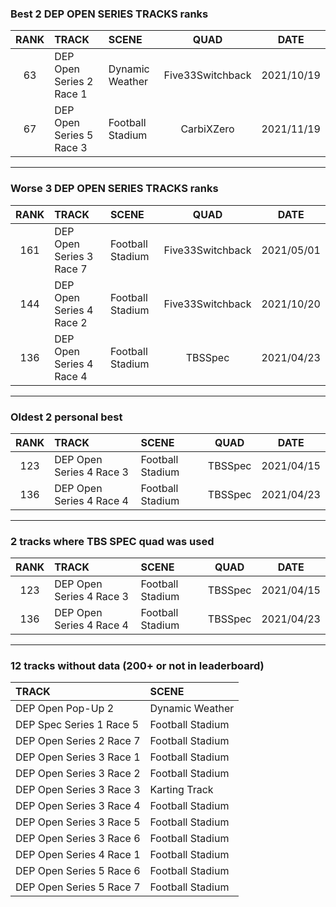### Best 2 DEP OPEN SERIES TRACKS ranks
|RANK|TRACK|SCENE|QUAD|DATE|
|:---:|:---|:---|:---:|:---:|
|63|DEP Open Series 2 Race 1|Dynamic Weather|Five33Switchback|2021/10/19|
|67|DEP Open Series 5 Race 3|Football Stadium|CarbiXZero|2021/11/19|
---
### Worse 3 DEP OPEN SERIES TRACKS ranks
|RANK|TRACK|SCENE|QUAD|DATE|
|:---:|:---|:---|:---:|:---:|
|161|DEP Open Series 3 Race 7|Football Stadium|Five33Switchback|2021/05/01|
|144|DEP Open Series 4 Race 2|Football Stadium|Five33Switchback|2021/10/20|
|136|DEP Open Series 4 Race 4|Football Stadium|TBSSpec|2021/04/23|
---
### Oldest 2 personal best
|RANK|TRACK|SCENE|QUAD|DATE|
|:---:|:---|:---|:---:|:---:|
|123|DEP Open Series 4 Race 3|Football Stadium|TBSSpec|2021/04/15|
|136|DEP Open Series 4 Race 4|Football Stadium|TBSSpec|2021/04/23|
---
### 2 tracks where TBS SPEC quad was used
|RANK|TRACK|SCENE|QUAD|DATE|
|:---:|:---|:---|:---:|:---:|
|123|DEP Open Series 4 Race 3|Football Stadium|TBSSpec|2021/04/15|
|136|DEP Open Series 4 Race 4|Football Stadium|TBSSpec|2021/04/23|
---
### 12 tracks without data (200+ or not in leaderboard)
|TRACK|SCENE|
|:---|:---|
|DEP Open Pop-Up 2|Dynamic Weather|
|DEP Spec Series 1 Race 5|Football Stadium|
|DEP Open Series 2 Race 7|Football Stadium|
|DEP Open Series 3 Race 1|Football Stadium|
|DEP Open Series 3 Race 2|Football Stadium|
|DEP Open Series 3 Race 3|Karting Track|
|DEP Open Series 3 Race 4|Football Stadium|
|DEP Open Series 3 Race 5|Football Stadium|
|DEP Open Series 3 Race 6|Football Stadium|
|DEP Open Series 4 Race 1|Football Stadium|
|DEP Open Series 5 Race 6|Football Stadium|
|DEP Open Series 5 Race 7|Football Stadium|
